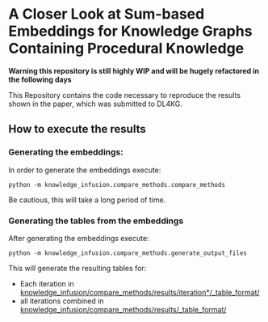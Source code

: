 # A Closer Look at Sum-based Embeddings for Knowledge Graphs Containing Procedural Knowledge

**Warning this repository is still highly WIP and will be hugely refactored in the following days**

This Repository contains the code necessary to reproduce the results shown in the paper, which was submitted to DL4KG.

## How to execute the results

### Generating the embeddings:

In order to generate the embeddings execute:

`python -m knowledge_infusion.compare_methods.compare_methods`

Be cautious, this will take a long period of time.

### Generating the tables from the embeddings

After generating the embeddings execute:

`python -m knowledge_infusion.compare_methods.generate_output_files`

This will generate the resulting tables for:
- Each iteration in [knowledge_infusion/compare_methods/results/iteration*/_table_format/]()
- all iterations combined in [knowledge_infusion/compare_methods/results/_table_format/]()